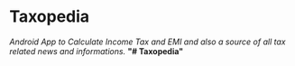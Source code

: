 # Taxopedia
<i>Android App to Calculate Income Tax and EMI and also a source of all tax related news and informations.</i>
<b>"# Taxopedia" </b>
